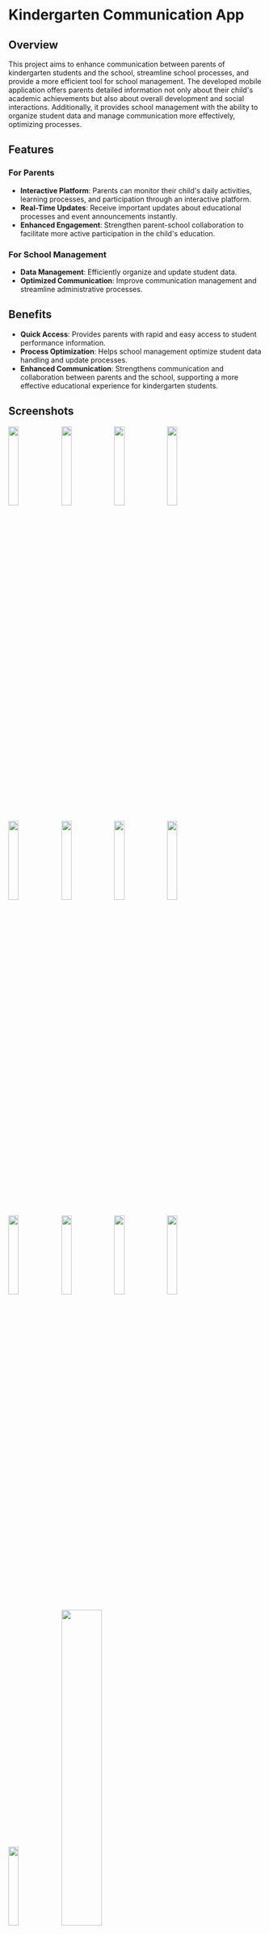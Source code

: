 # Kindergarten Communication App

## Overview

This project aims to enhance communication between parents of kindergarten students and the school, streamline school processes, and provide a more efficient tool for school management. The developed mobile application offers parents detailed information not only about their child's academic achievements but also about overall development and social interactions. Additionally, it provides school management with the ability to organize student data and manage communication more effectively, optimizing processes.

## Features

### For Parents

- **Interactive Platform**: Parents can monitor their child's daily activities, learning processes, and participation through an interactive platform.
- **Real-Time Updates**: Receive important updates about educational processes and event announcements instantly.
- **Enhanced Engagement**: Strengthen parent-school collaboration to facilitate more active participation in the child's education.

### For School Management

- **Data Management**: Efficiently organize and update student data.
- **Optimized Communication**: Improve communication management and streamline administrative processes.

## Benefits

- **Quick Access**: Provides parents with rapid and easy access to student performance information.
- **Process Optimization**: Helps school management optimize student data handling and update processes.
- **Enhanced Communication**: Strengthens communication and collaboration between parents and the school, supporting a more effective educational experience for kindergarten students.

## Screenshots


<img src="https://github.com/user-attachments/assets/b8c874a2-46e5-428b-b699-6f6ccad34a76" width=20% height=20%>
<img src="https://github.com/user-attachments/assets/d8f1641f-894b-4a80-8cfa-853104ec8b31" width=20% height=20%>
<img src="https://github.com/user-attachments/assets/1f184ded-99e7-4539-881d-cc86934d0142" width=20% height=20%>
<img src="https://github.com/user-attachments/assets/92969615-4bb8-4122-a8ba-e2c56f56db3d" width=20% height=20%>
<img src="https://github.com/user-attachments/assets/b529ce09-96b1-4818-9851-4d7847620a92" width=20% height=20%>
<img src="https://github.com/user-attachments/assets/03eb52eb-9772-44d0-80fe-275222121356" width=20% height=20%>
<img src="https://github.com/user-attachments/assets/3f881747-b776-44cb-8ac5-bedb1bf308e3" width=20% height=20%>
<img src="https://github.com/user-attachments/assets/12cb9e84-bc7e-4db9-875d-bc50dc6d35d6" width=20% height=20%>
<img src="https://github.com/user-attachments/assets/77eacfe9-c5b8-4468-bd0a-ffb5c654018c" width=20% height=20%>
<img src="https://github.com/user-attachments/assets/702e6690-db76-46d1-9b10-b8a55038368d" width=20% height=20%>
<img src="https://github.com/user-attachments/assets/35c78ccb-9dbb-481e-bb58-5f05726bb245" width=20% height=20%>
<img src="https://github.com/user-attachments/assets/04ca6045-532c-414b-9d42-0385258dca81" width=20% height=20%>
<img src="https://github.com/user-attachments/assets/93760226-b9d5-44e1-aa21-9917422b54d3" width=20% height=20%>
<img src="https://github.com/user-attachments/assets/cf688c02-7cc9-4e20-9351-4c1a12f18e20" width=40% height=%50>






## Backend
[Backend](https://github.com/saidsemihy/kinder_garten_backend)

## Contact

For any questions or feedback, please reach out to:

- **Email**: muhammedbayhan72@gmail.com
- **Email**: saidsemihy@gmail.com

- **GitHub**: [Muhammed Bayhan](https://github.com/muhammedbayhan)
- **GitHub**: [Said Semih Yalçın](https://github.com/saidsemihy)
